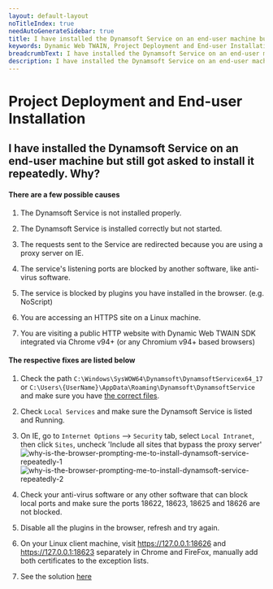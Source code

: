 ```yaml
---
layout: default-layout
noTitleIndex: true
needAutoGenerateSidebar: true
title: I have installed the Dynamsoft Service on an end-user machine but still got asked to install it repeatedly. Why?
keywords: Dynamic Web TWAIN, Project Deployment and End-user Installation, install, repeatedly
breadcrumbText: I have installed the Dynamsoft Service on an end-user machine but still got asked to install it repeatedly. Why?
description: I have installed the Dynamsoft Service on an end-user machine but still got asked to install it repeatedly. Why?
---
```


# Project Deployment and End-user Installation

## I have installed the Dynamsoft Service on an end-user machine but still got asked to install it repeatedly. Why?

#### There are a few possible causes

1. The Dynamsoft Service is not installed properly.

2. The Dynamsoft Service is installed correctly but not started.

3. The requests sent to the Service are redirected because you are using a proxy server on IE.

4. The service's listening ports are blocked by another software, like anti-virus software.

5. The service is blocked by plugins you have installed in the browser. (e.g. NoScript)

6. You are accessing an HTTPS site on a Linux machine.

7. You are visiting a public HTTP website with Dynamic Web TWAIN SDK integrated via Chrome v94+ (or any Chromium v94+ based browsers)

#### The respective fixes are listed below

1. Check the path `C:\Windows\SysWOW64\Dynamsoft\DynamsoftServicex64_17` or `C:\Users\{UserName}\AppData\Roaming\Dynamsoft\DynamsoftService` and make sure you have <a href="{{site.indepth}}deployment/service.html#related-files-and-folders" target="_blank">the correct files</a>.

2. Check `Local Services` and make sure the Dynamsoft Service is listed and Running.

3. On IE, go to `Internet Options` --> `Security` tab, select `Local Intranet`, then click `Sites`, uncheck 'Include all sites that bypass the proxy server'  
   ![why-is-the-browser-prompting-me-to-install-dynamsoft-service-repeatedly-1]({{site.assets}}imgs/why-is-the-browser-prompting-me-to-install-dynamsoft-service-repeatedly-1.png)
   ![why-is-the-browser-prompting-me-to-install-dynamsoft-service-repeatedly-2]({{site.assets}}imgs/why-is-the-browser-prompting-me-to-install-dynamsoft-service-repeatedly-2.png)

4. Check your anti-virus software or any other software that can block local ports and make sure the ports 18622, 18623, 18625 and 18626 are not blocked.

5. Disable all the plugins in the browser, refresh and try again.

6. On your Linux client machine, visit https://127.0.0.1:18626 and https://127.0.0.1:18623 separately in Chrome and FireFox, manually add both certificates to the exception lists.

7. See the solution <a href="https://www.dynamsoft.com/web-twain/docs-archive/v17.2.1/faq/http-insecure-websites-in-chromium-browser.html?ver=17.2.1" target="_blank">here</a>
